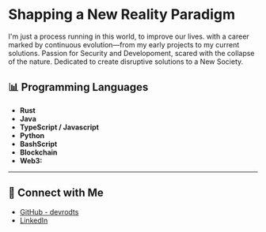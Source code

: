 # Shapping a New Reality Paradigm 

I'm just a process running in this world, to improve our lives.
with a career marked by continuous evolution—from my early projects to my current solutions. 
Passion for Security and Developoment, scared with the collapse of the nature.
Dedicated to create disruptive solutions to a New Society.


## 📊 Programming Languages

- **Rust**
- **Java** 
- **TypeScript / Javascript**
- **Python** 
- **BashScript**
- **Blockchain**
- **Web3:**

---

## 🤝 Connect with Me

- [GitHub - devrodts](https://github.com/devrodts)
- [LinkedIn](https://www.linkedin.com/in/rodolfo-rodrigues-980319345)
